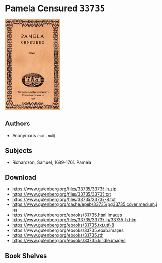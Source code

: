 # Pamela Censured <kbd>33735</kbd>

![](./cover.medium.jpg "")

## Authors


 - Anonymous <small>(null - null)</small>

## Subjects


 - Richardson, Samuel, 1689-1761. Pamela

## Download


 - https://www.gutenberg.org/files/33735/33735-h.zip
 - https://www.gutenberg.org/files/33735/33735.txt
 - https://www.gutenberg.org/files/33735/33735-8.txt
 - https://www.gutenberg.org/cache/epub/33735/pg33735.cover.medium.jpg
 - https://www.gutenberg.org/ebooks/33735.html.images
 - https://www.gutenberg.org/files/33735/33735-h/33735-h.htm
 - https://www.gutenberg.org/ebooks/33735.txt.utf-8
 - https://www.gutenberg.org/ebooks/33735.epub.images
 - https://www.gutenberg.org/ebooks/33735.rdf
 - https://www.gutenberg.org/ebooks/33735.kindle.images

## Book Shelves


